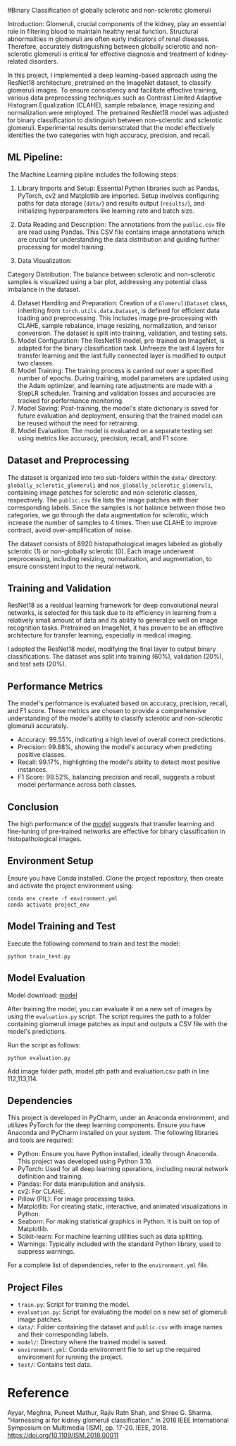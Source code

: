 #Binary Classification of globally sclerotic and non-sclerotic glomeruli

Introduction: Glomeruli, crucial components of the kidney, play an essential role in filtering blood to maintain healthy renal function. Structural abnormalities in glomeruli are often early indicators of renal diseases. Therefore, accurately distinguishing between globally sclerotic and non-sclerotic glomeruli is critical for effective diagnosis and treatment of kidney-related disorders.

In this project, I implemented a deep learning-based approach using the ResNet18 architecture, pretrained on the ImageNet dataset, to classify glomeruli images. To ensure consistency and facilitate effective training, various data preprocessing techniques such as Contrast Limited Adaptive Histogram Equalization (CLAHE), sample rebalance, image resizing and normalization were employed. The pretrained ResNet18 model was adjusted for binary classification to distinguish between non-sclerotic and sclerotic glomeruli. Experimental results demonstrated that the model effectively identifies the two categories with high accuracy, precision, and recall. 

## ML Pipeline:

The Machine Learning pipline includes the following steps:

1. Library Imports and Setup: Essential Python libraries such as Pandas, PyTorch, cv2 and Matplotlib are imported. Setup involves configuring paths for data storage (`data/`) and results output (`results/`), and initializing hyperparameters like learning rate and batch size.

2. Data Reading and Description: The annotations from the `public.csv` file are read using Pandas. This CSV file contains image annotations which are crucial for understanding the data distribution and guiding further processing for model training.

3.  Data Visualization: 

   Category Distribution: The balance between sclerotic and non-sclerotic samples is visualized using a bar plot, addressing any potential class imbalance in the dataset.
   

4. Dataset Handling and Preparation: Creation of a `GlomeruliDataset` class, inheriting from `torch.utils.data.Dataset`, is defined for efficient data loading and preprocessing. This includes image pre-processing with CLAHE, sample rebalance, image resizing, normalization, and tensor conversion. The dataset is split into training, validation, and testing sets.
5. Model Configuration: The ResNet18 model, pre-trained on ImageNet, is adapted for the binary classification task. Unfreeze the last 4 layers for transfer learning and the last fully connected layer is modified to output two classes.
6.  Model Training: The training process is carried out over a specified number of epochs. During training, model parameters are updated using the Adam optimizer, and learning rate adjustments are made with a StepLR scheduler. Training and validation losses and accuracies are tracked for performance monitoring.
7.  Model Saving: Post-training, the model's state dictionary is saved for future evaluation and deployment, ensuring that the trained model can be reused without the need for retraining.
8.  Model Evaluation: The model is evaluated on a separate testing set using metrics like accuracy, precision, recall, and F1 score. 

## Dataset and Preprocessing
The dataset is organized into two sub-folders within the `data/` directory: `globally_sclerotic_glomeruli` and `non_globally_sclerotic_glomeruli`, containing image patches for sclerotic and non-sclerotic classes, respectively. The `public.csv` file lists the image patches with their corresponding labels. Since the samples is not balance between those two categories, we go through the data augmentation for sclerotic, which increase the number of samples to 4 times. Then use CLAHE to improve contract, avoid over-amplification of noise. 

The dataset consists of 8920 histopathological images labeled as globally sclerotic (1) or non-globally sclerotic (0). Each image underwent preprocessing, including resizing, normalization, and augmentation, to ensure consistent input to the neural network.

## Training and Validation
ResNet18 as a residual learning framework for deep convolutional neural networks, is selected for this task due to its efficiency in learning from a relatively small amount of data and its ability to generalize well on image recognition tasks. Pretrained on ImageNet, it has proven to be an effective architecture for transfer learning, especially in medical imaging.

I adopted the ResNet18 model, modifying the final layer to output binary classifications. The dataset was split into training (60%), validation (20%), and test sets (20%). 

## Performance Metrics

The model's performance is evaluated based on accuracy, precision, recall, and F1 score. These metrics are chosen to provide a comprehensive understanding of the model's ability to classify sclerotic and non-sclerotic glomeruli accurately.
-  Accuracy:  99.55%, indicating a high level of overall correct predictions.
-  Precision: 99.88%, showing the model's accuracy when predicting positive classes.
-  Recall:  99.17%, highlighting the model's ability to detect most positive instances.
-  F1 Score:  99.52%, balancing precision and recall, suggests a robust model performance across both classes.

## Conclusion

The high performance of the [model](https://www.dropbox.com/scl/fo/ip7pxm8zgm4t23qes0e15/h?rlkey=23u1hed6lla5kbzcuc2e9muna&dl=0) suggests that transfer learning and fine-tuning of pre-trained networks are effective for binary classification in histopathological images.

## Environment Setup

Ensure you have Conda installed. Clone the project repository, then create and activate the project environment using:

   ```
   conda env create -f environment.yml
   conda activate project_env
   ```

## Model Training and Test

Execute the following command to train and test the model:

   ```
   python train_test.py
   ```

## Model Evaluation
 Model download:  [model](https://mstate-my.sharepoint.com/:u:/g/personal/lt766_msstate_edu/EW9JAetFYkVMvtKanT3OpKABIR8vISNylRlNZosZXO4Egg?e=iC8E9z)

After training the model, you can evaluate it on a new set of images by using the `evaluation.py` script. The script requires the path to a folder containing glomeruli image patches as input and outputs a CSV file with the model's predictions.

Run the script as follows:

   ```
   python evaluation.py 
   ```

Add  image folder path, model.pth path and evaluation.csv path in line 112,113,114.

## Dependencies

This project is developed in PyCharm, under an Anaconda environment, and utilizes PyTorch for the deep learning components. Ensure you have Anaconda and PyCharm installed on your system. The following libraries and tools are required:

-  Python: Ensure you have Python installed, ideally through Anaconda. This project was developed using Python 3.10.
-  PyTorch: Used for all deep learning operations, including neural network definition and training. 
-  Pandas: For data manipulation and analysis. 
-  cv2: For CLAHE.
-  Pillow (PIL): For image processing tasks.
-  Matplotlib:  For creating static, interactive, and animated visualizations in Python.
-  Seaborn:  For making statistical graphics in Python. It is built on top of Matplotlib. 
-  Scikit-learn: For machine learning utilities such as data splitting. 
-  Warnings: Typically included with the standard Python library, used to suppress warnings.

For a complete list of dependencies, refer to the `environment.yml` file.

## Project Files
- `train.py`: Script for training the model.
- `evaluation.py`: Script for evaluating the model on a new set of glomeruli image patches.
- `data/`: Folder containing the dataset and `public.csv` with image names and their corresponding labels.
- `model/`: Directory where the trained model is saved.
- `environment.yml`: Conda environment file to set up the required environment for running the project.
- `test/`: Contains test data. 

# Reference
Ayyar, Meghna, Puneet Mathur, Rajiv Ratn Shah, and Shree G. Sharma. 
"Harnessing ai for kidney glomeruli classification." 
In 2018 IEEE International Symposium on Multimedia (ISM), pp. 17-20. IEEE, 2018. 
https://doi.org/10.1109/ISM.2018.00011
